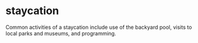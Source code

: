 # staycation
Common activities of a staycation include use of the backyard pool, visits to local parks and museums, and programming.
